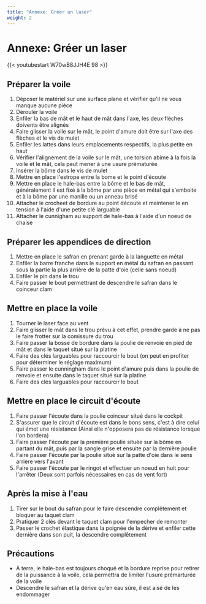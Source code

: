 ```yaml
---
title: "Annexe: Gréer un laser"
weight: 2
---
```

# Annexe: Gréer un laser
{{< youtubestart W70wB8JJH4E 98 >}}

## Préparer la voile
1. Déposer le matériel sur une surface plane et vérifier qu'il ne vous manque aucune pièce
2. Dérouler la voile
3. Enfiler la bas de mât et le haut de mât dans l'axe, les deux flèches doivents être alignés
4. Faire glisser la voile sur le mât, le point d'amure doit être sur l'axe des flèches et le vis de mulet
5. Enfiler les lattes dans leurs emplacements respectifs, la plus petite en haut
6. Vérifier l'alignement de la voile sur le mât, une torsion abime à la fois la voile et le mât, cela peut mener à une usure prématurée
7. Insérer la bôme dans le vis de mulet
8. Mettre en place l'estrope entre la bome et le point d'écoute
9. Mettre en place le hale-bas entre la bôme et le bas de mât, généralement il est fixé à la bôme par une pièce en métal qui s'emboite et à la bôme par une manille ou un anneau brisé
10. Attacher le crocheet de bordure au point découte et maintener le en tension à l'aide d'une petite clé larguable
11. Attacher le cunnigham au support de hale-bas à l'aide d'un noeud de chaise

## Préparer les appendices de direction
1. Mettre en place le safran en prenant garde à la languette en métal
2. Enfiler la barre franche dans le support en métal du safran en passant sous la partie la plus arrière de la patte d'oie (celle sans noeud)
3. Enfiler le pin dans le trou
4. Faire passer le bout permettrant de descendre le safran dans le coinceur clam

## Mettre en place la voile
1. Tourner le laser face au vent
2. Faire glisser le mât dans le trou prévu à cet effet, prendre garde à ne pas le faire frotter sur la comissure du trou
3. Faire passer la bosse de bordure dans la poulie de renvoie en pied de mât et dans le taquet situé sur la platine
4. Faire des clés larguables pour raccourcir le bout (on peut en profiter pour déterminer le réglage maximum)
5. Faire passer le cunningham dans le point d'amure puis dans la poulie de renvoie et ensuite dans le taquet situé sur la platine
6. Faire des clés larguables pour raccourcir le bout

## Mettre en place le circuit d'écoute
1. Faire passer l'écoute dans la poulie coinceur situé dans le cockpit
2. S'assurer que le circuit d'écoute est dans le bons sens, c'est à dire celui qui émet une résistance (Ainsi elle n'opposera pas de résistance lorsque l'on bordera)
3. Faire passer l'écoute par la première poulie située sur la bôme en partant du mât, puis par la sangle grise et ensuite par la dernière poulie
4. Faire passer l'écoute par la poulie situé sur la patte d'oie dans le sens arrière vers l'avant
5. Faire passer l'écoute par le ringot et effectuer un noeud en huit pour l'arrêter (Deux sont parfois nécessaires en cas de vent fort)

## Après la mise à l'eau
1. Tirer sur le bout du safran pour le faire descendre complêtement et bloquer au taquet clam
2. Pratiquer 2 clés devant le taquet clam pour l'empecher de remonter
3. Passer le crochet élastique dans la poignée de la dérive et enfiler cette dernière dans son puit, la descendre complêtement

## Précautions
* À terre, le hale-bas est toujours choqué et la bordure reprise pour retirer de la puissance à la voile, cela permettra de limiter l'usure prémarturée de la voile
* Descendre le safran et la dérive qu'en eau sûre, il est aisé de les endommager

